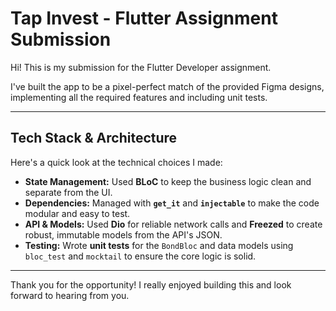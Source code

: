 # Tap Invest - Flutter Assignment Submission

Hi! This is my submission for the Flutter Developer assignment.

I've built the app to be a pixel-perfect match of the provided Figma designs, implementing all the required features and including unit tests.

---

## Tech Stack & Architecture

Here's a quick look at the technical choices I made:

* **State Management:** Used **BLoC** to keep the business logic clean and separate from the UI.
* **Dependencies:** Managed with **`get_it`** and **`injectable`** to make the code modular and easy to test.
* **API & Models:** Used **Dio** for reliable network calls and **Freezed** to create robust, immutable models from the API's JSON.
* **Testing:** Wrote **unit tests** for the `BondBloc` and data models using `bloc_test` and `mocktail` to ensure the core logic is solid.

---

Thank you for the opportunity! I really enjoyed building this and look forward to hearing from you.
